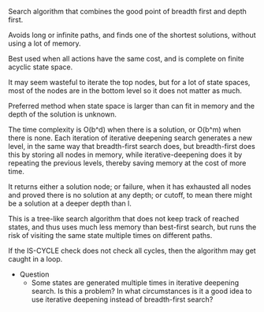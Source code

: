 Search algorithm that combines the good point of breadth first and depth first.

Avoids long or infinite paths, and finds one of the shortest solutions, without using a lot of memory.

Best used when all actions have the same cost, and is complete on finite acyclic state space.

It may seem wasteful to iterate the top nodes, but for a lot of state spaces, most of the nodes are in the bottom level so it does not matter as much.

Preferred method when state space is larger than can fit in memory and the depth of the solution is unknown.

The time complexity is O(b^d) when there is a solution, or O(b^m) when there is none. Each iteration of iterative deepening search generates a new level, in the same way that breadth-first search does, but breadth-first does this by storing all nodes in memory, while iterative-deepening does it by repeating the previous levels, thereby saving memory at the cost of more time.

It returns either a solution node; or failure, when it has exhausted all nodes and proved there is no solution at any depth; or cutoff, to mean there might be a solution at a deeper depth than l.

This is a tree-like search algorithm that does not keep track of reached states, and thus uses much less memory than best-first search, but runs the risk of visiting the same state multiple times on different paths.

If the IS-CYCLE check does not check all cycles, then the algorithm may get caught in a loop.

- Question
    - Some states are generated multiple times in iterative deepening search. Is this a problem? In what circumstances is it a good idea to use iterative deepening instead of breadth-first search?
